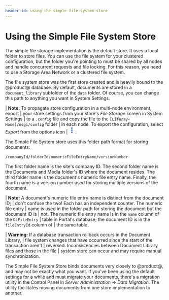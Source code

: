 ```yaml
---
header-id: using-the-simple-file-system-store
---
```


# Using the Simple File System Store

The simple file storage implementation is the default store. It uses a local
folder to store files. You can use the file system for your clustered
configuration, but the folder you're pointing to must be shared by all nodes and
handle concurrent requests and file locking. For this reason, you need to use
a Storage Area Network or a clustered file system.

The file system store was the first store created and is heavily bound to the
@product@ database. By default, documents are stored in a `document_library`
subfolder of the `data` folder. Of course, you can change this path to anything
you want in System Settings. 

| **Note:** To propagate store configuration in a multi-node environment, export
| your store settings from your store's *File Storage* screen in System Settings
| to a `.config` file and copy the file to the `[Liferay-Home]/osgi/config` folder
| in each node. To export the configuration, select *Export* from the options icon
| ![Options](../../../images/icon-options.png).

The Simple File System store uses this folder path format for storing documents:

    /companyId/folderId/numericFileEntryName/versionNumber

The first folder name is the site's company ID. The second folder name is the
Documents and Media folder's ID where the document resides. The third folder
name is the document's numeric file entry name. Finally, the fourth name is
a version number used for storing multiple versions of the document.

| **Note:** A document's numeric file entry name is distinct from the document ID;
| don't confuse the two! Each has an independent counter. The numeric file entry
| name is used in the folder path for storing the document but the document ID is
| not. The numeric file entry name is in the `name` column of the `DLFileEntry`
| table in Portal's database; the document ID is in the `fileEntryId` column of
| the same table.

| **Warning:** If a database transaction rollback occurs in the Document Library,
| file system changes that have occurred since the start of the transaction aren't
| reversed. Inconsistencies between Document Library files and those in the file
| system store can occur and may require manual synchronization.

The Simple File System Store binds documents very closely to @product@, and may
not be exactly what you want. If you've been using the default settings for
a while and must migrate your documents, there's a migration utility in the
Control Panel in *Server Administration* &rarr; *Data Migration*. The utility
facilitates moving documents from one store implementation to another. 
